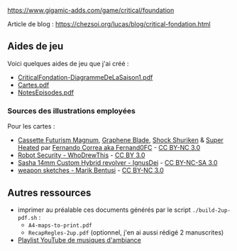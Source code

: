 <!-- Idées en vrac :
* dans la saison 2, faire revenir les personnages de **Jackson**, le **Dr Morris**, **Rebecca**...
-->

<https://www.gigamic-adds.com/game/critical/foundation>

Article de blog : <https://chezsoi.org/lucas/blog/critical-fondation.html>

## Aides de jeu
Voici quelques aides de jeu que j'ai créé :
* [CriticalFondation-DiagrammeDeLaSaison1.pdf](https://lucas-c.github.io/jdr/CriticalFondation/CriticalFondation-DiagrammeDeLaSaison1.pdf)
* [Cartes.pdf](https://lucas-c.github.io/jdr/CriticalFondation/Cartes.pdf)
* [NotesEpisodes.pdf](https://lucas-c.github.io/jdr/CriticalFondation/NotesEpisodes.pdf)

### Sources des illustrations employées
Pour les cartes :
* [Cassette Futurism Magnum](https://www.deviantart.com/fernand0fc/art/Cassette-Futurism-Magnum-805517039), [Graphene Blade](https://www.deviantart.com/fernand0fc/art/Graphene-blade-843803034), [Shock Shuriken](https://www.deviantart.com/fernand0fc/art/Shock-Shuriken-860794784) & [Super Heated](https://www.deviantart.com/fernand0fc/art/Super-Heated-734466404) par [Fernando Correa aka Fernand0FC](https://www.deviantart.com/fernand0fc/gallery) - [CC BY-NC 3.0](https://creativecommons.org/licenses/by-nc/3.0/)
* [Robot Security - WhoDrewThis](https://www.deviantart.com/whodrewthis/art/Robot-Security-889771391) - [CC BY 3.0](https://creativecommons.org/licenses/by/3.0/)
* [Sasha 14mm Custom Hybrid revolver - IgnusDei](https://www.deviantart.com/ignusdei/art/Sasha-14mm-Custom-Hybrid-revolver-524778601) - [CC BY-NC-SA 3.0](https://creativecommons.org/licenses/by-nc-sa/3.0/)
* [weapon sketches - Marik Bentusi](https://www.deviantart.com/marikbentusi/art/weapon-sketches-1024080539) - [CC BY-NC 3.0](https://creativecommons.org/licenses/by-nc/3.0/)

## Autres ressources
* imprimer au préalable ces documents générés par le script `./build-2up-pdf.sh` :
    + `A4-maps-to-print.pdf`
    + `RecapRegles-2up.pdf` (optionnel, j'en ai aussi rédigé 2 manuscrites)
* [Playlist YouTube de musiques d'ambiance](https://www.youtube.com/playlist?list=PLPMBf8lgXsp2_ds4HT0Rn0IfhRdH4s2IW)
